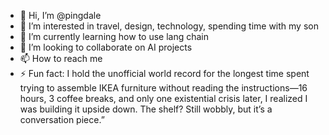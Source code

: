 - 👋 Hi, I’m @pingdale
- 👀 I’m interested in travel, design, technology, spending time with my son
- 🌱 I’m currently learning how to use lang chain
- 💞️ I’m looking to collaborate on AI projects
- 📫 How to reach me 
- ⚡ Fun fact: I hold the unofficial world record for the longest time spent trying to assemble IKEA furniture without reading the instructions—16 hours, 3 coffee breaks, and only one existential crisis later, I realized I was building it upside down. The shelf? Still wobbly, but it’s a conversation piece.”
<!---
pingdale/pingdale is a ✨ special ✨ repository because its `README.md` (this file) appears on your GitHub profile.
You can click the Preview link to take a look at your changes.
--->
